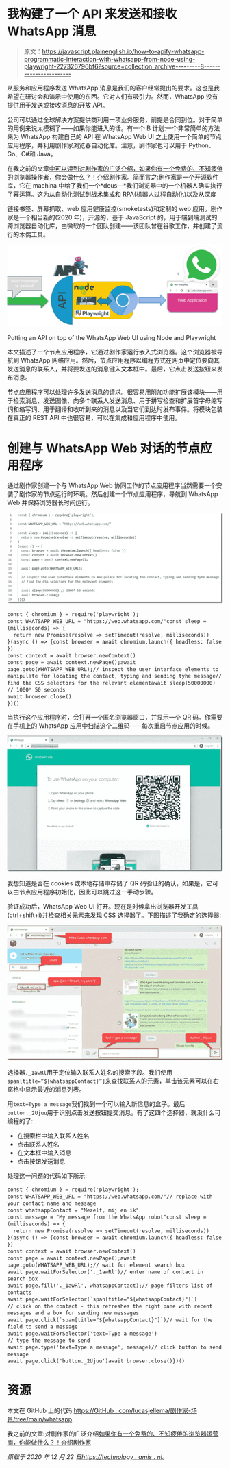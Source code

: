 # 我构建了一个 API 来发送和接收 WhatsApp 消息

> 原文：<https://javascript.plainenglish.io/how-to-apify-whatsapp-programmatic-interaction-with-whatsapp-from-node-using-playwright-227326796bf6?source=collection_archive---------8----------------------->

从服务和应用程序发送 WhatsApp 消息是我们的客户经常提出的要求。这也是我希望在研讨会和演示中使用的东西。它对人们有吸引力。然而，WhatsApp 没有提供用于发送或接收消息的开放 API。

公司可以通过全球解决方案提供商利用一项业务服务，前提是合同到位。对于简单的用例来说太模糊了——如果你能进入的话。有一个 B 计划:一个非常简单的方法来为 WhatsApp 构建自己的 API 在 WhatsApp Web UI 之上使用一个简单的节点应用程序，并利用剧作家浏览器自动化库。注意，剧作家也可以用于 Python、Go、C#和 Java。

在我之前的文章[中可以读到对剧作家的广泛介绍，如果你有一个免费的、不知疲倦的浏览器操作者，你会做什么？！介绍剧作家。](https://technology.amis.nl/2020/12/21/what-you-could-do-if-you-had-a-free-tireless-browser-operator-introducing-playwright/)简而言之:剧作家是一个开源软件库，它在 machina 中给了我们一个*deus—*我们浏览器中的一个机器人确实执行了幂运算。这为从自动化测试到战术集成和 RPA(机器人过程自动化)以及从深度

链接书签、屏幕抓取、web 应用健康监控(smoketests)和定制的 web 应用。剧作家是一个相当新的(2020 年)，开源的，基于 JavaScript 的，用于端到端测试的跨浏览器自动化库，由微软的一个团队创建——该团队曾在谷歌工作，并创建了流行的木偶工具。

![](img/57289992f7f8a4061bcf8716cbad86c6.png)

Putting an API on top of the WhatsApp Web UI using Node and Playwright

本文描述了一个节点应用程序，它通过剧作家运行嵌入式浏览器。这个浏览器被导航到 WhatsApp 网络应用。然后，节点应用程序以编程方式在网页中定位要向其发送消息的联系人，并将要发送的消息键入文本框中。最后，它点击发送按钮来发布消息。

节点应用程序可以处理许多发送消息的请求。很容易用附加功能扩展该模块——用于检索消息、发送图像、向多个联系人发送消息、用于拼写检查和扩展首字母缩写词和缩写词、用于翻译和收听到来的消息以及当它们到达时发布事件。将模块包装在真正的 REST API 中也很容易，可以在集成和应用程序中使用。

# 创建与 WhatsApp Web 对话的节点应用程序

通过剧作家创建一个与 WhatsApp Web 协同工作的节点应用程序当然需要一个安装了剧作家的节点运行时环境。然后创建一个节点应用程序，导航到 WhatsApp Web 并保持浏览器长时间运行。

![](img/b5f4af222cdf9654bf3af7bba0aa51e1.png)

```
const { chromium } = require('playwright');
const WHATSAPP_WEB_URL = "https://web.whatsapp.com/"const sleep = (milliseconds) => {
  return new Promise(resolve => setTimeout(resolve, milliseconds))
}(async () => {const browser = await chromium.launch({ headless: false })
const context = await browser.newContext()
const page = await context.newPage();await page.goto(WHATSAPP_WEB_URL);// inspect the user interface elements to manipulate for locating the contact, typing and sending tyhe message// find the CSS selectors for the relevant elementawait sleep(50000000) // 1000* 50 seconds
await browser.close()
})()
```

当执行这个应用程序时，会打开一个匿名浏览器窗口，并显示一个 QR 码。你需要在手机上的 WhatsApp 应用中扫描这个二维码——每次重启节点应用的时候。

![](img/cf1bd48c59e73386239db0d356b55eff.png)

我想知道是否在 cookies 或本地存储中存储了 QR 码验证的确认，如果是，它可以由节点应用程序初始化，因此可以跳过这一手动步骤。

验证成功后，WhatsApp Web UI 打开。现在是时候拿出浏览器开发工具(ctrl+shift+i)并检查相关元素来发现 CSS 选择器了。下图描述了我确定的选择器:

![](img/40b89015c5e6d9b60ff2da3006a9f846.png)

选择器`._1awRl`用于定位输入联系人姓名的搜索字段。我们使用`span[title=”${whatsappContact}”]`来查找联系人的元素，单击该元素可以在右窗格中显示最近的消息列表。

用`text=Type a message`我们找到一个可以输入新信息的盒子。最后`button._2Ujuu`用于识别点击发送按钮提交消息。有了这四个选择器，就没什么可编程的了:

*   在搜索栏中输入联系人姓名
*   点击联系人姓名
*   在文本框中输入消息
*   点击按钮发送消息

处理这一问题的代码如下所示:

```
const { chromium } = require('playwright');
const WHATSAPP_WEB_URL = "https://web.whatsapp.com/"// replace with your contact name and message
const whatsappContact = "Mezelf, mij en ik"
const message = "My message from the WhatsApp robot"const sleep = (milliseconds) => {
  return new Promise(resolve => setTimeout(resolve, milliseconds))
}(async () => {const browser = await chromium.launch({ headless: false })
const context = await browser.newContext()
const page = await context.newPage();await page.goto(WHATSAPP_WEB_URL);// wait for element search box
await page.waitForSelector('._1awRl')// enter name of contact in search box
await page.fill('._1awRl', whatsappContact);// page filters list of contacts
await page.waitForSelector(`span[title="${whatsappContact}"]`)
// click on the contact - this refreshes the right pane with recent messages and a box for sending new messages
await page.click(`span[title="${whatsappContact}"]`)// wait for the field to send a message
await page.waitForSelector('text=Type a message')
// type the message to send
await page.type('text=Type a message', message)// click button to send message
await page.click('button._2Ujuu')await browser.close()})()
```

# 资源

本文在 GitHub 上的代码:[https://GitHub . com/lucasjellema/剧作家-场景/tree/main/whatsapp](https://github.com/lucasjellema/playwright-scenarios/tree/main/whatsapp)

我之前的文章:对剧作家的广泛介绍[如果你有一个免费的、不知疲倦的浏览器运营商，你能做什么？！介绍剧作家](https://lucasjellema.medium.com/what-you-could-do-if-you-had-a-free-tireless-browser-operator-introducing-playwright-1ecd31ace3ad?source=your_stories_page-------------------------------------)

*原载于 2020 年 12 月 22 日*[*https://technology . amis . nl*](https://technology.amis.nl/2020/12/22/how-to-apify-whatsapp-programmatic-interaction-with-whatsapp-from-node-using-playwright/)*。*